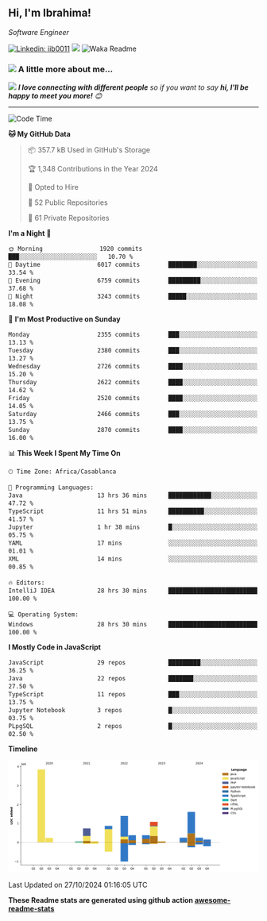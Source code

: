 <h2>Hi, I'm Ibrahima! </h2>
<p><em>Software Engineer 
</em></p>


[![Linkedin: iib0011](https://img.shields.io/badge/-iib0011-blue?style=flat-square&logo=Linkedin&logoColor=white&link=https://www.linkedin.com/in/iib0011/)](https://www.linkedin.com/in/iib0011/)
![](https://visitor-badge.glitch.me/badge?page_id=iib0011)
![Waka Readme](https://github.com/iib0011/iib0011/workflows/Waka%20Readme/badge.svg)


### <img src="https://media.giphy.com/media/VgCDAzcKvsR6OM0uWg/giphy.gif" width="50"> A little more about me...  


<img src="https://media.giphy.com/media/LnQjpWaON8nhr21vNW/giphy.gif" width="60"> <em><b>I love connecting with different people</b> so if you want to say <b>hi, I'll be happy to meet you more!</b> 😊</em>

---
<!--START_SECTION:waka-->
![Code Time](http://img.shields.io/badge/Code%20Time-3%2C909%20hrs%205%20mins-blue)

**🐱 My GitHub Data** 

> 📦 357.7 kB Used in GitHub's Storage 
 > 
> 🏆 1,348 Contributions in the Year 2024
 > 
> 💼 Opted to Hire
 > 
> 📜 52 Public Repositories 
 > 
> 🔑 61 Private Repositories 
 > 
**I'm a Night 🦉** 

```text
🌞 Morning                1920 commits        ███░░░░░░░░░░░░░░░░░░░░░░   10.70 % 
🌆 Daytime                6017 commits        ████████░░░░░░░░░░░░░░░░░   33.54 % 
🌃 Evening                6759 commits        █████████░░░░░░░░░░░░░░░░   37.68 % 
🌙 Night                  3243 commits        █████░░░░░░░░░░░░░░░░░░░░   18.08 % 
```
📅 **I'm Most Productive on Sunday** 

```text
Monday                   2355 commits        ███░░░░░░░░░░░░░░░░░░░░░░   13.13 % 
Tuesday                  2380 commits        ███░░░░░░░░░░░░░░░░░░░░░░   13.27 % 
Wednesday                2726 commits        ████░░░░░░░░░░░░░░░░░░░░░   15.20 % 
Thursday                 2622 commits        ████░░░░░░░░░░░░░░░░░░░░░   14.62 % 
Friday                   2520 commits        ████░░░░░░░░░░░░░░░░░░░░░   14.05 % 
Saturday                 2466 commits        ███░░░░░░░░░░░░░░░░░░░░░░   13.75 % 
Sunday                   2870 commits        ████░░░░░░░░░░░░░░░░░░░░░   16.00 % 
```


📊 **This Week I Spent My Time On** 

```text
🕑︎ Time Zone: Africa/Casablanca

💬 Programming Languages: 
Java                     13 hrs 36 mins      ████████████░░░░░░░░░░░░░   47.72 % 
TypeScript               11 hrs 51 mins      ██████████░░░░░░░░░░░░░░░   41.57 % 
Jupyter                  1 hr 38 mins        █░░░░░░░░░░░░░░░░░░░░░░░░   05.75 % 
YAML                     17 mins             ░░░░░░░░░░░░░░░░░░░░░░░░░   01.01 % 
XML                      14 mins             ░░░░░░░░░░░░░░░░░░░░░░░░░   00.85 % 

🔥 Editors: 
IntelliJ IDEA            28 hrs 30 mins      █████████████████████████   100.00 % 

💻 Operating System: 
Windows                  28 hrs 30 mins      █████████████████████████   100.00 % 
```

**I Mostly Code in JavaScript** 

```text
JavaScript               29 repos            █████████░░░░░░░░░░░░░░░░   36.25 % 
Java                     22 repos            ███████░░░░░░░░░░░░░░░░░░   27.50 % 
TypeScript               11 repos            ███░░░░░░░░░░░░░░░░░░░░░░   13.75 % 
Jupyter Notebook         3 repos             █░░░░░░░░░░░░░░░░░░░░░░░░   03.75 % 
PLpgSQL                  2 repos             █░░░░░░░░░░░░░░░░░░░░░░░░   02.50 % 
```



**Timeline**

![Lines of Code chart](https://raw.githubusercontent.com/iib0011/iib0011/master/assets/bar_graph.png)


 Last Updated on 27/10/2024 01:16:05 UTC
<!--END_SECTION:waka-->

**These Readme stats are generated using github action [awesome-readme-stats](https://github.com/iib0011/waka-readme-stats)**
